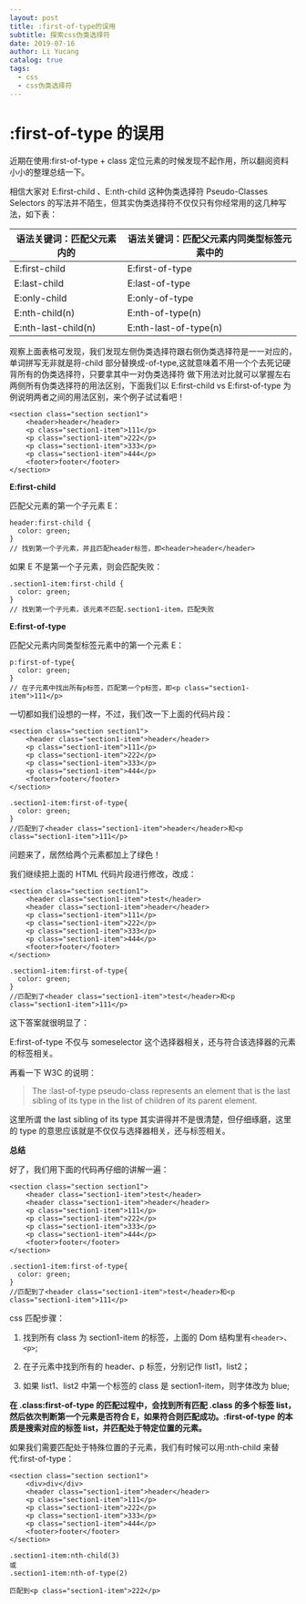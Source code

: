```yaml
---
layout: post
title: :first-of-type的误用
subtitle: 探索css伪类选择符
date: 2019-07-16
author: Li Yucang
catalog: true
tags:
  - css
  - css伪类选择符
---
```


# :first-of-type 的误用

近期在使用:first-of-type + class 定位元素的时候发现不起作用，所以翻阅资料小小的整理总结一下。

相信大家对 E:first-child 、E:nth-child 这种伪类选择符 Pseudo-Classes Selectors 的写法并不陌生，但其实伪类选择符不仅仅只有你经常用的这几种写法，如下表：

| 语法关键词：匹配父元素内的 | 语法关键词：匹配父元素内同类型标签元素中的 |
| -------------------------- | ------------------------------------------ |
| E:first-child              | E:first-of-type                            |
| E:last-child               | E:last-of-type                             |
| E:only-child               | E:only-of-type                             |
| E:nth-child(n)             | E:nth-of-type(n)                           |
| E:nth-last-child(n)        | E:nth-last-of-type(n)                      |

观察上面表格可发现，我们发现左侧伪类选择符跟右侧伪类选择符是一一对应的，单词拼写无非就是将-child 部分替换成-of-type,这就意味着不用一个个去死记硬背所有的伪类选择符，只要拿其中一对伪类选择符 做下用法对比就可以掌握左右两侧所有伪类选择符的用法区别，下面我们以 E:first-child vs E:first-of-type 为例说明两者之间的用法区别，来个例子试试看吧！

```
<section class="section section1">
    <header>header</header>
    <p class="section1-item">111</p>
    <p class="section1-item">222</p>
    <p class="section1-item">333</p>
    <p class="section1-item">444</p>
    <footer>footer</footer>
</section>
```

**E:first-child**

匹配父元素的第一个子元素 E：

```
header:first-child {
  color: green;
}
// 找到第一个子元素，并且匹配header标签，即<header>header</header>
```

如果 E 不是第一个子元素，则会匹配失败：

```
.section1-item:first-child {
  color: green;
}
// 找到第一个子元素，该元素不匹配.section1-item，匹配失败
```

**E:first-of-type**

匹配父元素内同类型标签元素中的第一个元素 E：

```
p:first-of-type{
  color: green;
}
// 在子元素中找出所有p标签，匹配第一个p标签，即<p class="section1-item">111</p>
```

一切都如我们设想的一样，不过，我们改一下上面的代码片段：

```
<section class="section section1">
    <header class="section1-item">header</header>
    <p class="section1-item">111</p>
    <p class="section1-item">222</p>
    <p class="section1-item">333</p>
    <p class="section1-item">444</p>
    <footer>footer</footer>
</section>

.section1-item:first-of-type{
  color: green;
}
//匹配到了<header class="section1-item">header</header>和<p class="section1-item">111</p>
```

问题来了，居然给两个元素都加上了绿色！

我们继续把上面的 HTML 代码片段进行修改，改成：

```
<section class="section section1">
    <header class="section1-item">test</header>
    <header class="section1-item">header</header>
    <p class="section1-item">111</p>
    <p class="section1-item">222</p>
    <p class="section1-item">333</p>
    <p class="section1-item">444</p>
    <footer>footer</footer>
</section>

.section1-item:first-of-type{
  color: green;
}
//匹配到了<header class="section1-item">test</header>和<p class="section1-item">111</p>
```

这下答案就很明显了：

E:first-of-type 不仅与 someselector 这个选择器相关，还与符合该选择器的元素的标签相关。

再看一下 W3C 的说明：

> The :last-of-type pseudo-class represents an element that is the last sibling of its type in the list of children of its parent element.

这里所谓 the last sibling of its type 其实讲得并不是很清楚，但仔细琢磨，这里的 type 的意思应该就是不仅仅与选择器相关，还与标签相关。

**总结**

好了，我们用下面的代码再仔细的讲解一遍：

```
<section class="section section1">
    <header class="section1-item">test</header>
    <header class="section1-item">header</header>
    <p class="section1-item">111</p>
    <p class="section1-item">222</p>
    <p class="section1-item">333</p>
    <p class="section1-item">444</p>
    <footer>footer</footer>
</section>

.section1-item:first-of-type{
  color: green;
}
//匹配到了<header class="section1-item">test</header>和<p class="section1-item">111</p>
```

css 匹配步骤：

1. 找到所有 class 为 section1-item 的标签，上面的 Dom 结构里有`<header>`、`<p>`;

2. 在子元素中找到所有的 header、p 标签，分别记作 list1，list2；

3. 如果 list1、list2 中第一个标签的 class 是 section1-item，则字体改为 blue;

**在 .class:first-of-type 的匹配过程中，会找到所有匹配 .class 的多个标签 list，然后依次判断第一个元素是否符合 E，如果符合则匹配成功。:first-of-type 的本质是搜索对应的标签 list，并匹配处于特定位置的元素。**

如果我们需要匹配处于特殊位置的子元素，我们有时候可以用:nth-child 来替代:first-of-type：

```
<section class="section section1">
    <div>div</div>
    <header class="section1-item">header</header>
    <p class="section1-item">111</p>
    <p class="section1-item">222</p>
    <p class="section1-item">333</p>
    <p class="section1-item">444</p>
    <footer>footer</footer>
</section>

.section1-item:nth-child(3)
或
.section1-item:nth-of-type(2)

匹配到<p class="section1-item">222</p>
```
